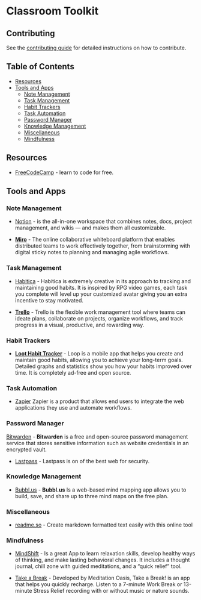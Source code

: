 # Classroom Toolkit

## Contributing

See the [contributing guide](CONTRIBUTING.md) for detailed instructions on how to contribute.

## Table of Contents

- [Resources](#resources)
- [Tools and Apps](#tools-and-apps)
  - [Note Management](#note-management)
  - [Task Management](#task-management)
  - [Habit Trackers](#habit-trackers)
  - [Task Automation](#task-automation)
  - [Password Manager](#password-manager)
  - [Knowledge Management](#knowledge-management)
  - [Miscellaneous](#miscellaneous)
  - [Mindfulness](#mindfulness)

## Resources

- [FreeCodeCamp](https://www.freecodecamp.org/) - learn to code for free.


## Tools and Apps

### Note Management
- [Notion](https://www.notion.so/) - is the all-in-one workspace that combines notes, docs, project management, and wikis — and makes them all customizable. 

- __[Miro](https://miro.com/)__ - The online collaborative whiteboard platform that enables distributed teams to work effectively together, from brainstorming with digital sticky notes to planning and managing agile workflows.

### Task Management

- [Habitica](https://habitica.com/static/home) - Habitica is extremely creative in its approach to tracking and maintaining good habits. It is inspired by RPG video games, each task you complete will level up your customized avatar giving you an extra incentive to stay motivated.

- __[Trello](https://trello.com/)__ - Trello is the flexible work management tool where teams can ideate plans, collaborate on projects, organize workflows, and track progress in a visual, productive, and rewarding way.


### Habit Trackers

- __[Loot Habit Tracker](https://loophabits.org/)__ - Loop is a mobile app that helps you create and maintain good habits, allowing you to achieve your long-term goals. Detailed graphs and statistics show you how your habits improved over time. It is completely ad-free and open source.

### Task Automation

- [Zapier](https://zapier.com/)   Zapier is a product that allows end users to integrate the web applications they use and automate workflows. 

### Password Manager

[Bitwarden](https://bitwarden.com/) - **Bitwarden** is a free and open-source password management service that stores sensitive information such as website credentials in an encrypted vault.

- [Lastpass](https://www.lastpass.com/) - Lastpass is on of the best web for security.

### Knowledge Management

- [Bubbl.us](https://bubbl.us/) - **Bubbl.us** Is a web-based mind mapping app allows you to build, save, and share up to three mind maps on the free plan.

### Miscellaneous


  - [readme.so](https://readme.so/editor) - Create markdown formatted text easily with this online tool

### Mindfulness

  - [MindShift](https://www.anxietycanada.com/resources/mindshift-cbt/) - Is a great App to learn relaxation skills, develop healthy ways of thinking, and make lasting behavioral changes. It includes a thought journal, chill zone with guided meditations, and a “quick relief” tool.

 
  - [Take a Break](https://www.meditationoasis.com/apps) - Developed by Meditation Oasis, Take a Break! is an app that helps you quickly recharge. Listen to a 7-minute Work Break or 13-minute Stress Relief recording with or without music or nature sounds.

